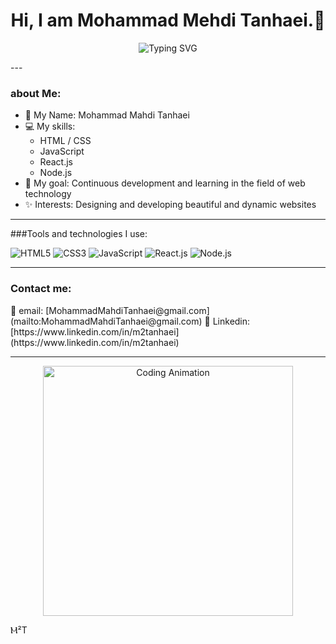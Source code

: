 <h1 align="center">Hi, I am Mohammad Mehdi Tanhaei.👋</h1>

<p align="center">
  <img src="https://readme-typing-svg.herokuapp.com?font=Fira+Code&size=24&pause=1000&color=009688&width=450&lines=Front-End+%26+Back-End+Developer;Creative+and+passionate+about+learning+🌟" alt="Typing SVG" />
</p>
---

### about Me:
- 🌟 My Name: Mohammad Mahdi Tanhaei  
- 💻 My skills:
  - HTML / CSS  
  - JavaScript  
  - React.js  
  - Node.js  
- 🎯 My goal: Continuous development and learning in the field of web technology 
- ✨ Interests: Designing and developing beautiful and dynamic websites

---

###Tools and technologies I use:
<p align="left">
  <img src="https://img.shields.io/badge/HTML5-%23E34F26.svg?&style=for-the-badge&logo=html5&logoColor=white" alt="HTML5" />
  <img src="https://img.shields.io/badge/CSS3-%231572B6.svg?&style=for-the-badge&logo=css3&logoColor=white" alt="CSS3" />
  <img src="https://img.shields.io/badge/JavaScript-%23F7DF1E.svg?&style=for-the-badge&logo=javascript&logoColor=black" alt="JavaScript" />
  <img src="https://img.shields.io/badge/React-%2361DAFB.svg?&style=for-the-badge&logo=react&logoColor=black" alt="React.js" />
  <img src="https://img.shields.io/badge/Node.js-%23339933.svg?&style=for-the-badge&logo=node.js&logoColor=white" alt="Node.js" />
</p>

---

### Contact me:
<p align="left">
  📧 email: [MohammadMahdiTanhaei@gmail.com](mailto:MohammadMahdiTanhaei@gmail.com)  
  💼 Linkedin: [https://www.linkedin.com/in/m2tanhaei](https://www.linkedin.com/in/m2tanhaei)  
</p>

---

<p align="center">
  <img src="https://media.giphy.com/media/qgQUggAC3Pfv687qPC/giphy.gif" width="400" alt="Coding Animation" />
</p>
Ⲙ²T
